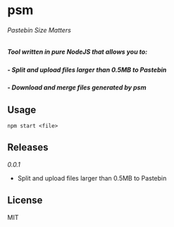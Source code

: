 # psm
###### Pastebin Size Matters

##### Tool written in pure NodeJS that allows you to:
##### - Split and upload files larger than 0.5MB to Pastebin
##### - Download and merge files generated by **psm**

Usage
-
`npm start <file>`

Releases
-
*0.0.1*
- Split and upload files larger than 0.5MB to Pastebin

License
-
MIT